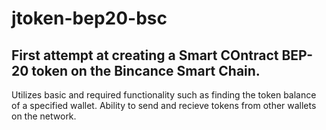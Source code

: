 # jtoken-bep20-bsc
First attempt at creating a Smart COntract BEP-20 token on the Bincance Smart Chain.
-
Utilizes basic and required functionality such as finding the token balance of a specified wallet. Ability to send and recieve tokens from other wallets on the network.
